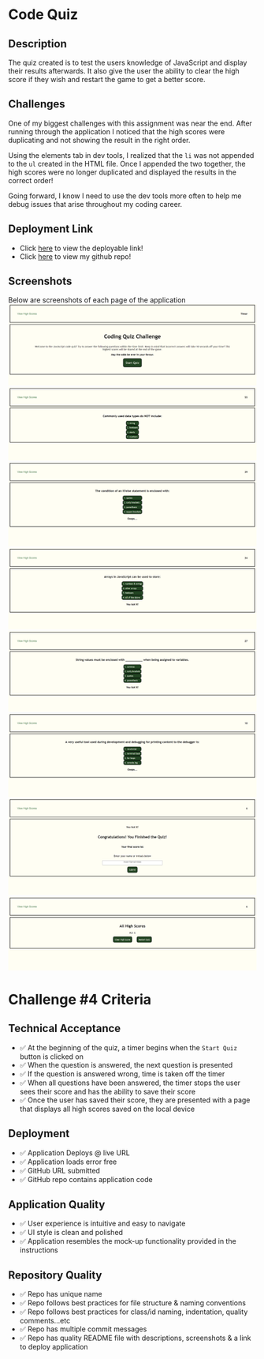 # Code Quiz

## Description

The quiz created is to test the users knowledge of JavaScript and display their results afterwards. It also give the user the ability to clear the high score if they wish and restart the game to get a better score.

## Challenges

One of my biggest challenges with this assignment was near the end. After running through the application I noticed that the high scores were duplicating and not showing the result in the right order. 

Using the elements tab in dev tools, I realized that the `li` was not appended to the `ul` created in the HTML file. Once I appended the two together, the high scores were no longer duplicated and displayed the results in the correct order! 

Going forward, I know I need to use the dev tools more often to help me debug issues that arise throughout my coding career.

## Deployment Link

* Click [here](https://maggiejoe.github.io/code-quiz/) to view the deployable link!
* Click [here](https://github.com/maggiejoe/code-quiz.git) to view my github repo!

## Screenshots

Below are screenshots of each page of the application
![](./assets/images/code-quiz-1.png)
![](./assets/images/code-quiz-2.png)
![](./assets/images/code-quiz-3.png)
![](./assets/images/code-quiz-4.png)
![](./assets/images/code-quiz-5.png)
![](./assets/images/code-quiz-6.png)
![](./assets/images/code-quiz-7.png)
![](./assets/images/code-quiz-8.png)

# Challenge #4 Criteria


## Technical Acceptance
* ✅ At the beginning of the quiz, a timer begins when the `Start Quiz` button is clicked on
* ✅ When the question is answered, the next question is presented
* ✅ If the question is answered wrong, time is taken off the timer
* ✅ When all questions have been answered, the timer stops the user sees their score and has the ability to save their score
* ✅ Once the user has saved their score, they are presented with a page that displays all high scores saved on the local device

## Deployment

* ✅ Application Deploys @ live URL
* ✅ Application loads error free
* ✅ GitHub URL submitted
* ✅ GitHub repo contains application code

## Application Quality

* ✅ User experience is intuitive and easy to navigate
* ✅ UI style is clean and polished
* ✅ Application resembles the mock-up functionality provided in the instructions

## Repository Quality
* ✅ Repo has unique name
* ✅ Repo follows best practices for file structure & naming conventions
* ✅ Repo follows best practices for class/id naming, indentation, quality comments...etc
* ✅ Repo has multiple commit messages
* ✅ Repo has quality README file with descriptions, screenshots & a link to deploy application